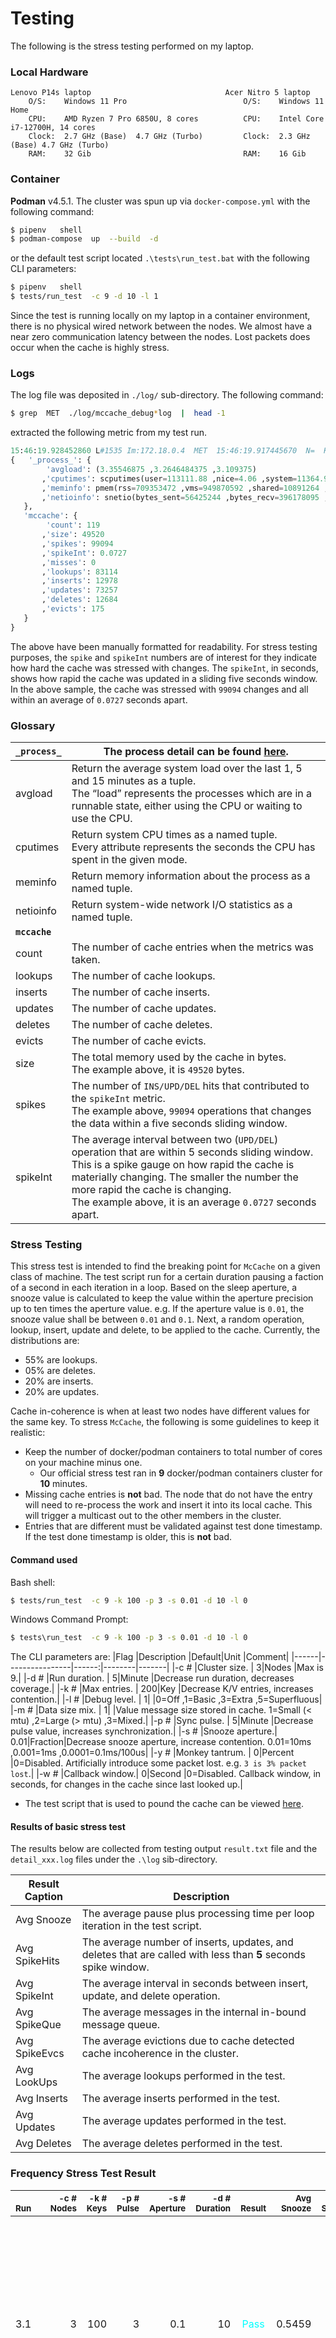 # Testing
The following is the stress testing performed on my laptop.

### Local Hardware
```
Lenovo P14s laptop                              Acer Nitro 5 laptop
    O/S:    Windows 11 Pro                          O/S:    Windows 11 Home
    CPU:    AMD Ryzen 7 Pro 6850U, 8 cores          CPU:    Intel Core i7-12700H, 14 cores
    Clock:  2.7 GHz (Base)  4.7 GHz (Turbo)         Clock:  2.3 GHz (Base) 4.7 GHz (Turbo)
    RAM:    32 Gib                                  RAM:    16 Gib
```

### Container
**Podman** v4.5.1.  The cluster was spun up via `docker-compose.yml` with the following command:
```bash
$ pipenv   shell
$ podman-compose  up  --build  -d
```
or the default test script located `.\tests\run_test.bat` with the following CLI parameters:
```bash
$ pipenv   shell
$ tests/run_test  -c 9 -d 10 -l 1
```

Since the test is running locally on my laptop in a container environment, there is no physical wired network between the nodes.  We almost have a near zero communication latency between the nodes.  Lost packets does occur when the cache is highly stress.

### Logs
The log file was deposited in `./log/` sub-directory.  The following command:
```bash
$ grep  MET  ./log/mccache_debug*log  |  head -1
```
 extracted the following metric from my test run.
 ```python
15:46:19.928452860 L#1535 Im:172.18.0.4  MET  15:46:19.917445670  N=  K=  C=
{   '_process_': {
         'avgload': (3.35546875 ,3.2646484375 ,3.109375)
        ,'cputimes': scputimes(user=113111.88 ,nice=4.06 ,system=11364.92 ,idle=1635278.66 ,iowait=137.96 ,irq=0.0 ,softirq=9945.58 ,steal=0.0 ,guest=0.0 ,guest_nice=0.0)
        ,'meminfo': pmem(rss=709353472 ,vms=949870592 ,shared=10891264 ,text=4096 ,lib=0 ,data=775802880 ,dirty=0)
        ,'netioinfo': snetio(bytes_sent=56425244 ,bytes_recv=396178095 ,packets_sent=314250 ,packets_recv=2206571 ,errin=0 ,errout=0 ,dropin=0 ,dropout=0)
    },
    'mccache': {
         'count': 119
        ,'size': 49520
        ,'spikes': 99094
        ,'spikeInt': 0.0727
        ,'misses': 0
        ,'lookups': 83114
        ,'inserts': 12978
        ,'updates': 73257
        ,'deletes': 12684
        ,'evicts': 175
    }
}
```
The above have been manually formatted for readability.  For stress testing purposes, the `spike` and `spikeInt` numbers are of interest for they indicate how hard the cache was stressed with changes.  The `spikeInt`, in seconds, shows how rapid the cache was updated in a sliding five seconds window.  In the above sample, the cache was stressed with  `99094` changes and all within an average of `0.0727` seconds apart.

### Glossary
|`_process_` | The process detail can be found [here](https://psutil.readthedocs.io/en/latest).|
|------------|--------------------------------------|
| avgload    | Return the average system load over the last 1, 5 and 15 minutes as a tuple.<br>The “load” represents the processes which are in a runnable state, either using the CPU or waiting to use the CPU. |
| cputimes   | Return system CPU times as a named tuple.<br>Every attribute represents the seconds the CPU has spent in the given mode. |
| meminfo    | Return memory information about the process as a named tuple. |
| netioinfo  | Return system-wide network I/O statistics as a named tuple. |
|**`mccache`**||
| count      | The number of cache entries when the metrics was taken. |
| lookups    | The number of cache lookups. |
| inserts    | The number of cache inserts. |
| updates    | The number of cache updates. |
| deletes    | The number of cache deletes. |
| evicts     | The number of cache evicts.  |
| size       | The total memory used by the cache in bytes.<br>The example above, it is `49520` bytes. |
| spikes     | The number of `INS/UPD/DEL` hits that contributed to the `spikeInt` metric.<br>The example above, `99094` operations that changes the data within a five seconds sliding window.|
| spikeInt   | The average interval between two (`UPD/DEL`) operation that are within 5 seconds sliding window.<br>This is a spike gauge on how rapid the cache is materially changing.  The smaller the number the more rapid the cache is changing.<br>The example above, it is an average `0.0727` seconds apart. |

### Stress Testing
This stress test is intended to find the breaking point for `McCache` on a given class of machine.  The test script run for a certain duration pausing a faction of a second in each iteration in a loop.  Based on the sleep aperture, a snooze value is calculated to keep the value within the aperture precision up to ten times the aperture value.  e.g. If the aperture value is `0.01`, the snooze value shall be between `0.01` and `0.1`.
Next, a random operation, lookup, insert, update and delete, to be applied to the cache.  Currently, the distributions are:
* 55% are lookups.
* 05% are deletes.
* 20% are inserts.
* 20% are updates.

Cache in-coherence is when at least two nodes have different values for the same key.  To stress `McCache`, the following is some guidelines to keep it realistic:
* Keep the number of docker/podman containers to total number of cores on your machine minus one.
    * Our official stress test ran in **9** docker/podman containers cluster for **10** minutes.
* Missing cache entries is **not** bad.  The node that do not have the entry will need to re-process the work and insert it into its local cache.  This will trigger a multicast out to the other members in the cluster.
* Entries that are different must be validated against test done timestamp.  If the test done timestamp is older, this is **not** bad.


#### Command used
Bash shell:
```bash
$ tests/run_test  -c 9 -k 100 -p 3 -s 0.01 -d 10 -l 0
```
Windows Command Prompt:
```cmd
$ tests\run_test  -c 9 -k 100 -p 3 -s 0.01 -d 10 -l 0
```
The CLI parameters are:
|Flag  |Description     |Default|Unit    |Comment|
|------|----------------|------:|--------|-------|
|-c #  |Cluster size.   |      3|Nodes   |Max is 9.|
|-d #  |Run duration.   |      5|Minute  |Decrease run duration, decreases coverage.|
|-k #  |Max entries.    |    200|Key     |Decrease K/V entries, increases contention.|
|-l #  |Debug level.    |      1|        |0=Off ,1=Basic ,3=Extra ,5=Superfluous|
|-m #  |Data size mix.  |      1|        |Value message size stored in cache.  1=Small (< mtu) ,2=Large (> mtu) ,3=Mixed.|
|-p #  |Sync pulse.     |      5|Minute  |Decrease pulse value, increases synchronization.|
|-s #  |Snooze aperture.|   0.01|Fraction|Decrease snooze aperture, increase contention. 0.01=10ms ,0.001=1ms ,0.0001=0.1ms/100us|
|-y #  |Monkey tantrum. |      0|Percent |0=Disabled. Artificially introduce some packet lost. e.g. `3 is 3% packet lost`.|
|-w #  |Callback window.|      0|Second  |0=Disabled. Callback window, in seconds, for changes in the cache since last looked up.|
* The test script that is used to pound the cache can be viewed [here](https://github.com/McCache/McCache-for-Python/blob/main/tests/unit/start_mccache.py).


#### Results of basic stress test
The results below are collected from testing output `result.txt` file and the `detail_xxx.log` files under the `.\log` sib-directory.

|Result<br>Caption|<br>Description|
|-|-|
|Avg Snooze     |The average pause plus processing time per loop iteration in the test script.|
|Avg SpikeHits  |The average number of inserts, updates, and deletes that are called with less than **5** seconds spike window.|
|Avg SpikeInt   |The average interval in seconds between insert, update, and delete operation.|
|Avg SpikeQue   |The average messages in the internal in-bound message queue.|
|Avg SpikeEvcs  |The average evictions due to cache detected cache incoherence in the cluster.
|Avg LookUps    |The average lookups performed in the test.|
|Avg Inserts    |The average inserts performed in the test.|
|Avg Updates    |The average updates performed in the test.|
|Avg Deletes    |The average deletes performed in the test.|

### Frequency Stress Test Result
|<sub><br>Run</sub>|<sub>-c #<br>Nodes</sub>|<sub>-k #<br>Keys</sub>|<sub>-p #<br>Pulse</sub>|<sub>-s #<br>Aperture</sub>|<sub>-d #<br>Duration</sub>|<sub><br>Result</sub>|<sub>Avg<br>Snooze</sub>|<sub>Avg<br>SpikeHits</sub>|<sub>Avg<br>SpikeInt</sub>|<sub>Avg<br>SpikeQue</sub>|<sub>Avg<br>SpikeEvcs</sub>|<sub>Avg<br>LookUps</sub>|<sub>Avg<br>Inserts</sub>|<sub>Avg<br>Updates</sub>|<sub>Avg<br>Deletes</sub>|<sub><br>Comment</sub>|
|:------|---:|---:|--:|-----:|---:|:----------------------------:|-----:|-----:|-----:|-----:| ----:|-----:|-----:|-----:|-----:|:-|
|3.1    |   3| 100|  3|   0.1|  10|<font color="cyan">Pass</font>|0.5459|   325|1.1222|      |      |   674|   106|   233|    38|Basic test with **3** nodes using **100** key/value pairs, sync every **5** minutes, running with **100**ms snooze aperture for **10** minutes.|
|3.1.1  |   3| 100|  3|  0.05|  10|<font color="cyan">Pass</font>|0.2750|   777|0.4024|      |      |  1238|   197|   635|   123|Decrease snooze aperture down to **0.05** second, **50**ms.|
|3.2    |   3| 100|  3|  0.01|  10|<font color="cyan">Pass</font>|0.0552|  4937|0.1215|      |      |  5907|   856|  3346|   735|Decrease snooze aperture down to **0.01** second, **10**ms.|
|3.2.1  |   3| 100|  3| 0.005|  10|<font color="cyan">Pass</font>|0.0277| 10155|0.0591|     0|     4| 11239|  1606|  7080|  1469|Decrease snooze aperture down to **0.005** second, **5**ms.|
|3.3    |   3| 100|  3| 0.001|  10|<font color="cyan">Pass</font>|0.0062| 46061|0.0130|   101|    85| 50266|  6993| 32198|  6848|Decrease snooze aperture down to **0.001** second, **1**ms.|
|3.3.1  |   3| 100|  3|0.0005|  10|<font color="cyan">Pass</font>|0.0037| 47259|0.0128|   448|   527| 82944| 17215| 12917| 17127|Decrease snooze aperture down to **0.0005** second, **0.5**ms.|
|3.3.2  |   3| 100|  3|0.0001|  10|<font color="cyan">Pass</font>|0.0015|172779|0.0035| 30877| 54420|217931| 42692| 87511| 42578|Decrease snooze aperture down to **0.0001** second, **0.1**ms.|
|       |    |    |   |      |    |                              |      |      |      |      |      |      |      |      |      |   |
|5.1    |   5| 100|  3|   0.1|  10|<font color="cyan">Pass</font>|0.5363|   519|1.0306|      |      |   664|   114|   358|    57|Increase cluster size to **5**.|
|5.1.1  |   5| 100|  3|  0.05|  10|<font color="cyan">Pass</font>|0.2754|  1355|0.4429|      |      |  1229|   241|   939|   175|Decrease snooze aperture down to **0.05** second, **50**ms.|
|5.2    |   5| 100|  3|  0.01|  10|<font color="cyan">Pass</font>|0.0552|  7362|0.0815|      |      |  5806|  1099|  5293|   970|Decrease snooze aperture down to **0.01** second, **10**ms.|
|5.2.1  |   5| 100|  3| 0.005|  10|<font color="cyan">Pass</font>|0.0281| 13673|0.0439|     0|    12| 11309|  1997|  9801|  1875|Decrease snooze aperture down to **0.005** second, **5**ms.|
|5.3    |   5| 100|  3| 0.001|  10|<font color="cyan">Pass</font>|0.0064| 30765|0.0196|   104|   715| 48831| 13142|  4571| 13052|Decrease snooze aperture down to **0.001** second, **1**ms.|
|5.3.1  |   5| 100|  3|0.0005|  10|<font color="cyan">Pass</font>|0.0036| 51547|0.0117|   412|  9518| 85916| 20593| 10445| 20510|Decrease snooze aperture down to **0.0005** second, **0.5**ms.|
|5.3.2  |   5| 100|  3|0.0001|  10|<font color="cyan">Pass</font>|0.0017|146044|0.0041|112288| 94543|183693| 44623| 67638| 44542|Decrease snooze aperture down to **0.0001** second, **0.1**ms.|
|       |    |    |   |      |    |                              |      |      |      |      |      |      |      |      |      |   |
|7.1    |   7| 100|  3|   0.1|  10|<font color="cyan">Pass</font>|0.5362|   659|0.8528|      |      |   656|   120|   474|    70|Increase cluster size to **7**.|
|7.1.1  |   7| 100|  3|  0.05|  10|<font color="cyan">Pass</font>|0.2747|  1586|0.3783|      |      |  1293|   247|  1162|   179|Decrease snooze aperture down to **0.05** second, **50**ms.|
|7.2    |   7| 100|  3|  0.01|  10|<font color="cyan">Pass</font>|0.0554|  8791|0.0683|     0|    11|  5787|  1231|  6442|  1118|Decrease snooze aperture down to **0.01** second, **10**ms.|
|7.2.1  |   7| 100|  3| 0.005|  10|<font color="cyan">Pass</font>|0.0278| 15914|0.0378|    16|    25| 11514|  2257| 11523|  2134|Decrease snooze aperture down to **0.005** second, **5**ms.|
|7.3    |   7| 100|  3| 0.001|  10|<font color="cyan">Pass</font>|0.0066| 29807|0.0202|   483|  5104| 47055| 12914|  4060| 12833|Decrease snooze aperture down to **0.001** second, **1**ms.|
|7.3.1  |   7| 100|  3|0.0005|  10|<font color="cyan">Pass</font>|0.0039| 48349|0.0125|  1193| 24343| 79999| 19323|  9785| 19241|Decrease snooze aperture down to **0.0005** second, **0.5**ms.|
|7.3.2  |   7| 100|  3|0.0001|  10|<font color="cyan">Pass</font>|0.0023|101683|0.0059|141098| 45527|135183| 37688| 26391| 37605|Decrease snooze aperture down to **0.0001** second, **0.1**ms.|
|       |    |    |   |      |    |                              |      |      |      |      |      |      |      |      |      |   |
|9.1    |   9| 100|  3|   0.1|  10|<font color="cyan">Pass</font>|0.5362|   864|0.6747|      |      |   683|   142|   632|    93|Increase cluster size to **9**.|
|9.1.1  |   9| 100|  3|  0.05|  10|<font color="cyan">Pass</font>|0.2753|  1862|0.3224|      |      |  1257|   275|  1374|   213|Decrease snooze aperture down to **0.05** second, **50**ms.|
|9.2    |   9| 100|  3|  0.01|  10|<font color="cyan">Pass</font>|0.0550|  9002|0.0667|     0|     5|  5744|  1248|  6620|  1134|Decrease snooze aperture down to **0.01** second, **10**ms.|
|9.2.1  |   9| 100|  3| 0.005|  10|<font color="cyan">Pass</font>|0.0283| 12338|0.0488|  1283|    78| 10633|  2733|  6937|  2668|Decrease snooze aperture down to **0.005** second, **5**ms.|
|9.3    |   9| 100|  3| 0.001|  10|<font color="cyan">Pass</font>|0.0072| 57628|0.0104|   719| 19994| 43410| 10724| 36278| 10626|Decrease snooze aperture down to **0.001** second, **1**ms.|
|9.3.1  |   9| 100|  3|0.0005|  10|<font color="cyan">Pass</font>|0.0050| 66906|0.0090|  4518| 55600| 62784| 16763| 33464| 16679|Decrease snooze aperture down to **0.0005** second, **0.5**ms.|
|9.3.2  |   9| 100|  3|0.0001|  10|<font color="pink">Fail</font>|0.0026| 85840|0.0070| 32104| 117686|18570| 33675| 18570| 33595|Decrease snooze aperture down to **0.0001** second, **0.1**ms.|
|       |    |    |   |      |    |                              |      |      |      |      |      |      |      |      |      |   |

### Duration Stress Test Result
|<sub><br>Run</sub>|<sub>-c #<br>Nodes</sub>|<sub>-k #<br>Keys</sub>|<sub>-p #<br>Pulse</sub>|<sub>-s #<br>Aperture</sub>|<sub>-d #<br>Duration</sub>|<sub><br>Result</sub>|<sub>Avg<br>Snooze</sub>|<sub>Avg<br>SpikeHits</sub>|<sub>Avg<br>SpikeInt</sub>|<sub>Avg<br>SpikeQue</sub>|<sub>Avg<br>SpikeEvcs</sub>|<sub>Avg<br>LookUps</sub>|<sub>Avg<br>Inserts</sub>|<sub>Avg<br>Updates</sub>|<sub>Avg<br>Deletes</sub>|<sub><br>Comment</sub>|
|:------|---:|---:|--:|-----:|---:|:----------------------------:|-----:|-----:|-----:|-----:| ----:|-----:|-----:|-----:|-----:|:-|
|3.2.1  |   3| 100|  3|  0.01|  20|<font color="cyan">Pass</font>|0.0550| 10242|0.1172|     0|     2| 11852|  1660|  7056|  1515|Basic test with **3** nodes using **100** key/value pairs, sync every **3** minutes, running for **20** minutes with **0.01** second (**10**ms) snooze aperture.|
|3.2.2  |   3| 100|  3|  0.01|  40|<font color="cyan">Pass</font>|0.0555| 20831|0.1152|     0|     4| 23795|  3269| 14427|  3092|Increase run duration to **40** minutes.|
|3.2.3  |   3| 100|  3|  0.01|  60|<font color="cyan">Pass</font>|0.0554| 31025|0.1160|     0|    11| 35772|  4822| 21507|  4618|Increase run duration to **60** minutes, **1** hour.|
|3.2.4  |   3| 100|  3|  0.01| 120|<font color="cyan">Pass</font>|0.0558| 62462|0.1153|     0|    24| 71425|  9498| 43591|  9195|Increase run duration to **120** minutes, **2** hours.|
|3.2.5  |   3| 100|  3|  0.01| 480|<font color="cyan">Pass</font>|      |      |      |      |      |      |      |      |      |Increase run duration to **480** minutes, **8** hours.|
|       |    |    |   |      |    |                              |      |      |      |      |      |      |      |      |      |  |
|5.2.1  |   5| 100|  3|  0.01|  20|<font color="cyan">Pass</font>|0.0557| 14261|0.0841|     0|    44| 12628|  2045| 10297|  1907|Increase the basic (`3.2.1`) test to **5** nodes.|
|5.2.2  |   5| 100|  3|  0.01|  40|<font color="cyan">Pass</font>|0.0559| 27646|0.0868|     0|   131| 25425|  3937| 19891|  3774|Increase run duration to **40** minutes.|
|5.2.3  |   5| 100|  3|  0.01|  60|<font color="cyan">Pass</font>|0.0561| 41403|0.0869|     0|   191| 38352|  5845| 29825|  5660|Increase run duration to **60** minutes, **1** hour.|
|5.2.4  |   5| 100|  3|  0.01| 120|<font color="cyan">Pass</font>|0.0562| 82895|0.0869|     0|   374| 76837| 11478| 60055| 11198|Increase run duration to **120** minutes, **2** hours.|
|5.2.5  |   5| 100|  3|  0.01| 480|<font color="cyan">Pass</font>|      |      |      |      |      |      |      |      |      |Increase run duration to **480** minutes, **8** hours.|
|       |    |    |   |      |    |                              |      |      |      |      |      |      |      |      |      |  |
|7.1.1  |   7| 100|  3|  0.01|  20|<font color="cyan">Pass</font>|0.0554| 16674|0.0720|     0|   114| 13388|  2252| 12287|  2126|Increase the basic (`3.2.1`) test to **7** nodes.|
|7.1.2  |   7| 100|  3|  0.01|  40|<font color="cyan">Pass</font>|0.0564| 32818|0.0731|     0|   673| 27458|  4376| 24192|  4212|Increase run duration to **40** minutes.|
|7.1.3  |   7| 100|  3|  0.01|  60|<font color="cyan">Pass</font>|0.0564| 48733|0.0739|     0|   827| 41329|  6488| 35870|  6304|Increase run duration to **60** minutes, **1** hour.|
|7.1.4  |   7| 100|  3|  0.01| 120|<font color="cyan">Pass</font>|0.0567| 99094|0.0727|     0|  2007| 83114| 12978| 73257| 12684|Increase run duration to **120** minutes, **2** hours.|
|7.1.5  |   7| 100|  3|  0.01| 480|<font color="cyan">Pass</font>|      |      |      |      |      |      |      |      |      |Increase run duration to **480** minutes, **8** hours.|
|       |    |    |   |      |    |                              |      |      |      |      |      |      |      |      |      |  |
|9.1.1  |   9| 100|  3|  0.01|  20|<font color="cyan">Pass</font>|0.0559| 18970|0.0633|     0|   598| 13863|  2407| 14280|  2272|Increase the basic (`3.2.1`) test to **9** nodes.|
|9.1.2  |   9| 100|  3|  0.01|  40|<font color="cyan">Pass</font>|0.0568| 38011|0.0631|     0|  1624| 29986|  4776| 28570|  4619|Increase run duration to **40** minutes.|
|9.1.3  |   9| 100|  3|  0.01|  60|<font color="cyan">Pass</font>|0.0564| 56825|0.0634|     0|  1776| 43593|  7052| 42831|  6861|Increase run duration to **60** minutes, **1** hour.|
|9.1.4  |   9| 100|  3|  0.01| 120|<font color="cyan">Pass</font>|0.0572|111328|0.0647|     0|  5191| 84487| 13947| 83544| 13668|Increase run duration to **120** minutes, **2** hours.|
|9.1.5  |   9| 100|  3|  0.01| 480|<font color="cyan">Pass</font>|      |      |      |      |      |      |      |      |      |Increase run duration to **480** minutes, **8** hours.|
|       |    |    |   |      |    |                              |      |      |      |      |      |      |      |      |      |  |

* To be completely transparent, some failures was encountered running the above regression stress tests and upon rebooting the tests passes.
* Interpreting the results.
    1. Watch the average snooze (pause plus processing) time per iteration.  This number is an indicator of the latency between cache updates.
    2. Watch the average number of spike count and how close they are with the average spike interval.  These 2 number are indicators of how hard the cache is pounded.
    3. Watch the average spike queue depth.  This number is an indicator if the cache is keeping up with inbound changes.
    4. Watch the average spike eviction.  This number is an indicator of the test randomness of generating an update to the same key at the "same" time by at different nodes.
* The following may have influence over the above results:
    * The class of machine the test was ran on.
    * Number of running containers and load on them.  CPU may throttle down when it is too hot.
    * Python version.  The latest version is much faster than two versions ago.  This test was ran using Python version `3.12.5`.
    * Python `random.randrange()` and `time.sleep()` implementation.
    * The O/S scheduler.

### Observations
* As more stress is applied to the cache, the inbound queue starts to back up.  This is by designed as long as it is not too deep and only you  can decided how deep is acceptable.
    * Stress is generated from the increased number of nodes plus a high frequency (snooze < **0.005** second, **5** ms).
* More detail logging will require more processing and do fail the tests.  The tests disable logging with the `-l 0` CLI option.
* The more nodes, the longer it takes to for the other nodes to receive message.  **5** nodes have about **8** seconds latency when tested with very high frequency updates (<= `0.005` ms snooze).
* Some of my containers hang after running more than **15** minutes under load.
* Anecdotally, it does **not** look like `time.sleep( 0.0001 )` can yield accurate precision.
* `McCache` can handle very heavy update/delete against it.
    * If you have an use case where the cache is pounded **less** than once every **50**ms, sustained for **10** minutes, `McCache` may be suitable for you.


### Cloud VM
TBD

